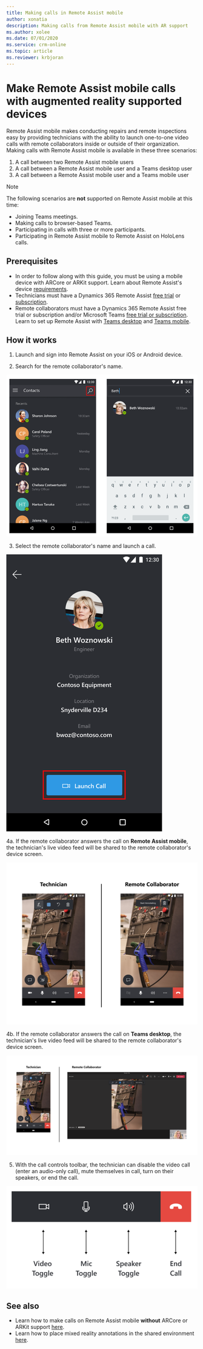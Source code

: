 ```yaml
---
title: Making calls in Remote Assist mobile
author: xonatia
description: Making calls from Remote Assist mobile with AR support 
ms.author: xolee
ms.date: 07/01/2020 
ms.service: crm-online
ms.topic: article
ms.reviewer: krbjoran
---
```

# Make Remote Assist mobile calls with augmented reality supported devices

Remote Assist mobile makes conducting repairs and remote inspections easy by providing technicians with the ability to launch one-to-one video calls with remote collaborators inside or outside of their organization. Making calls with Remote Assist mobile is available in these three scenarios: 
1. A call between two Remote Assist mobile users
2. A call between a Remote Assist mobile user and a Teams desktop user
3. A call between a Remote Assist mobile user and a Teams mobile user

> [!NOTE] 
> The following scenarios are **not** supported on Remote Assist mobile at this time:
> - Joining Teams meetings.
> - Making calls to browser-based Teams.
> - Participating in calls with three or more participants.
> - Participating in Remote Assist mobile to Remote Assist on HoloLens calls.

## Prerequisites
- In order to follow along with this guide, you must be using a mobile device with ARCore or ARKit support. Learn about Remote Assist's device [requirements](https://docs.microsoft.com/dynamics365/mixed-reality/remote-assist/requirements).
- Technicians must have a Dynamics 365 Remote Assist [free trial](https://docs.microsoft.com/dynamics365/mixed-reality/remote-assist/try-remote-assist) or [subscription](https://docs.microsoft.com/dynamics365/mixed-reality/remote-assist/buy-remote-assist).
- Remote collaborators must have a Dynamics 365 Remote Assist free trial or subscription and/or Microsoft Teams [free trial or subscription](https://www.microsoft.com/microsoft-365/microsoft-teams/group-chat-software). Learn to set up Remote Assist with [Teams desktop](https://docs.microsoft.com/dynamics365/mixed-reality/remote-assist/teams-pc-all) and [Teams mobile](https://docs.microsoft.com/dynamics365/mixed-reality/remote-assist/teams-mobile-all).

## How it works 

1. Launch and sign into Remote Assist on your iOS or Android device. 
   
2. Search for the remote collaborator's name. 

![Screenshot of Remote Assist mobile, showing the contacts screen and highlighting the search icon.](./media/calls_2.png "Search")

3. Select the remote collaborator's name and launch a call. 

![Screenshot of Remote Assist mobile showing the Launch Call button.](./media/calls_3.png "Launch Call")

4a. If the remote collaborator answers the call on **Remote Assist mobile**, the technician's live video feed will be shared to the remote collaborator's device screen. 

![Screenshot of RAM-RAM](../media/ram-ram-ar.png "RAM-RAM")

4b. If the remote collaborator answers the call on **Teams desktop**, the technician's live video feed will be shared to the remote collaborator's device screen. 

![Screenshot of RAM-Teams](./media/ram-teams-video.png "RAM-Teams")

5. With the call controls toolbar, the technician can disable the video call (enter an audio-only call), mute themselves in call, turn on their speakers, or end the call. 

![Screenshot of the Remote Assist mobile toolbar, pointing at the video toggle icon, the mic toggle icon, the speaker toggle icon, and the end call icon.](./media/calltoolbar.png "Call Toolbar")

## See also
- Learn how to make calls on Remote Assist mobile **without** ARCore or ARKit support [here](https://docs.microsoft.com/dynamics365/mixed-reality/remote-assist/mobile-app/using-devices-without-ar).
- Learn how to place mixed reality annotations in the shared environment [here](https://docs.microsoft.com/dynamics365/mixed-reality/remote-assist/mobile-app/annotate-your-environment).
